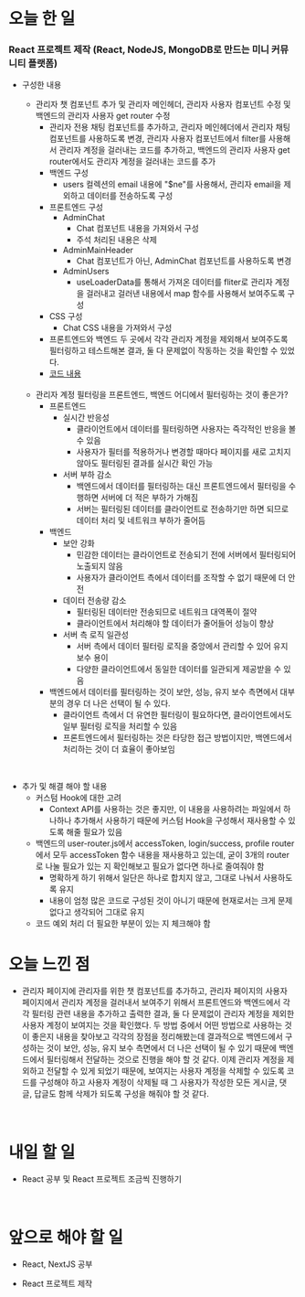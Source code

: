 # 오늘 한 일

### React 프로젝트 제작 (React, NodeJS, MongoDB로 만드는 미니 커뮤니티 플랫폼)

- 구성한 내용

  - 관리자 챗 컴포넌트 추가 및 관리자 메인헤더, 관리자 사용자 컴포넌트 수정 및 백엔드의 관리자 사용자 get router 수정
    - 관리자 전용 채팅 컴포넌트를 추가하고, 관리자 메인헤더에서 관리자 채팅 컴포넌트를 사용하도록 변경, 관리자 사용자 컴포넌트에서 filter를 사용해서 관리자 계정을 걸러내는 코드를 추가하고, 백엔드의 관리자 사용자 get router에서도 관리자 계정을 걸러내는 코드를 추가
    - 백엔드 구성
      - users 컬렉션의 email 내용에 "$ne"를 사용해서, 관리자 email을 제외하고 데이터를 전송하도록 구성
    - 프론트엔드 구성
      - AdminChat
        - Chat 컴포넌트 내용을 가져와서 구성
        - 주석 처리된 내용은 삭제
      - AdminMainHeader
        - Chat 컴포넌트가 아닌, AdminChat 컴포넌트를 사용하도록 변경
      - AdminUsers
        - useLoaderData를 통해서 가져온 데이터를 fliter로 관리자 계정을 걸러내고 걸러낸 내용에서 map 함수를 사용해서 보여주도록 구성
    - CSS 구성
      - Chat CSS 내용을 가져와서 구성
    - 프론트엔드와 백엔드 두 곳에서 각각 관리자 계정을 제외해서 보여주도록 필터링하고 테스트해본 결과, 둘 다 문제없이 작동하는 것을 확인할 수 있었다.
    - [코드 내용](https://github.com/jeongsangtae/mini-community-platform/commit/a4fc3a61ad6894ff6c84cb218554d8140a1d701c)

  <br />

  - 관리자 계정 필터링을 프론트엔드, 백엔드 어디에서 필터링하는 것이 좋은가?
    - 프론트엔드
      - 실시간 반응성
        - 클라이언트에서 데이터를 필터링하면 사용자는 즉각적인 반응을 볼 수 있음
        - 사용자가 필터를 적용하거나 변경할 때마다 페이지를 새로 고치지 않아도 필터링된 결과를 실시간 확인 가능
      - 서버 부하 감소
        - 백엔드에서 데이터를 필터링하는 대신 프론트엔드에서 필터링을 수행하면 서버에 더 적은 부하가 가해짐
        - 서버는 필터링된 데이터를 클라이언트로 전송하기만 하면 되므로 데이터 처리 및 네트워크 부하가 줄어듬
    - 백엔드
      - 보안 강화
        - 민감한 데이터는 클라이언트로 전송되기 전에 서버에서 필터링되어 노출되지 않음
        - 사용자가 클라이언트 측에서 데이터를 조작할 수 없기 때문에 더 안전
      - 데이터 전송량 감소
        - 필터링된 데이터만 전송되므로 네트워크 대역폭이 절약
        - 클라이언트에서 처리해야 할 데이터가 줄어들어 성능이 향상
      - 서버 측 로직 일관성
        - 서버 측에서 데이터 필터링 로직을 중앙에서 관리할 수 있어 유지 보수 용이
        - 다양한 클라이언트에서 동일한 데이터를 일관되게 제공받을 수 있음
    - 백엔드에서 데이터를 필터링하는 것이 보안, 성능, 유지 보수 측면에서 대부분의 경우 더 나은 선택이 될 수 있다.
      - 클라이언트 측에서 더 유연한 필터링이 필요하다면, 클라이언트에서도 일부 필터링 로직을 처리할 수 있음
      - 프론트엔드에서 필터링하는 것은 타당한 접근 방법이지만, 백엔드에서 처리하는 것이 더 효율이 좋아보임

<br />

- 추가 및 해결 해야 할 내용
  - 커스텀 Hook에 대한 고려
    - Context API를 사용하는 것은 좋지만, 이 내용을 사용하려는 파일에서 하나하나 추가해서 사용하기 때문에 커스텀 Hook을 구성해서 재사용할 수 있도록 해줄 필요가 있음
  - 백엔드의 user-router.js에서 accessToken, login/success, profile router에서 모두 accessToken 함수 내용을 재사용하고 있는데, 굳이 3개의 router로 나눌 필요가 있는 지 확인해보고 필요가 없다면 하나로 줄여줘야 함
    - 명확하게 하기 위해서 일단은 하나로 합치지 않고, 그대로 나눠서 사용하도록 유지
    - 내용이 엄청 많은 코드로 구성된 것이 아니기 때문에 현재로서는 크게 문제 없다고 생각되어 그대로 유지
  - 코드 예외 처리 더 필요한 부분이 있는 지 체크해야 함

# 오늘 느낀 점

- 관리자 페이지에 관리자를 위한 챗 컴포넌트를 추가하고, 관리자 페이지의 사용자 페이지에서 관리자 계정을 걸러내서 보여주기 위해서 프론트엔드와 백엔드에서 각각 필터링 관련 내용을 추가하고 출력한 결과, 둘 다 문제없이 관리자 계정을 제외한 사용자 계정이 보여지는 것을 확인했다. 두 방법 중에서 어떤 방법으로 사용하는 것이 좋은지 내용을 찾아보고 각각의 장점을 정리해봤는데 결과적으로 백엔드에서 구성하는 것이 보안, 성능, 유지 보수 측면에서 더 나은 선택이 될 수 있기 때문에 백엔드에서 필터링해서 전달하는 것으로 진행을 해야 할 것 같다. 이제 관리자 계정을 제외하고 전달할 수 있게 되었기 때문에, 보여지는 사용자 계정을 삭제할 수 있도록 코드를 구성해야 하고 사용자 계정이 삭제될 때 그 사용자가 작성한 모든 게시글, 댓글, 답글도 함께 삭제가 되도록 구성을 해줘야 할 것 같다.

<br />

# 내일 할 일

- React 공부 및 React 프로젝트 조금씩 진행하기

<br />

# 앞으로 해야 할 일

- React, NextJS 공부

- React 프로젝트 제작
